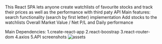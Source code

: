 This React SPA lets anyone create watchlists of favourite stocks and track their prices as well as the performance with third paty API
Main features:
search functionality (search by first letter) implementation
Add stocks to the watchlists
Overall Market Value / Net P/L and Daily performance

Main Dependencies:
1.create-react-app
2.react-boostrap
3.react-router-dom
4.axios
5.API
screenshots
![assets](search.png)
